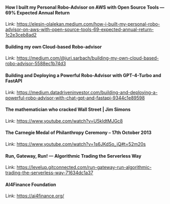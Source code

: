 #### How I built my Personal Robo-Advisor on AWS with Open Source Tools — 69% Expected Annual Return
Link: https://elesin-olalekan.medium.com/how-i-built-my-personal-robo-advisor-on-aws-with-open-source-tools-69-expected-annual-return-1c2e3ceb8ad2

#### Building my own Cloud-based Robo-advisor
Link: https://medium.com/@juri.sarbach/building-my-own-cloud-based-robo-advisor-5588ec1b74d3

#### Building and Deploying a Powerful Robo-Advisor with GPT-4-Turbo and FastAPI
Link: https://medium.datadriveninvestor.com/building-and-deploying-a-powerful-robo-advisor-with-chat-gpt-and-fastapi-9344c1e89598

#### The mathematician who cracked Wall Street | Jim Simons
Link: https://www.youtube.com/watch?v=U5kIdtMJGc8

#### The Carnegie Medal of Philanthropy Ceremony – 17th October 2013
Link: https://www.youtube.com/watch?v=1s6JKdSo_jQ#t=52m20s

#### Run, Gateway, Run! — Algorithmic Trading the Serverless Way
Link: https://levelup.gitconnected.com/run-gateway-run-algorithmic-trading-the-serverless-way-71634dc1a37

#### AI4Finance Foundation
Link: https://ai4finance.org/